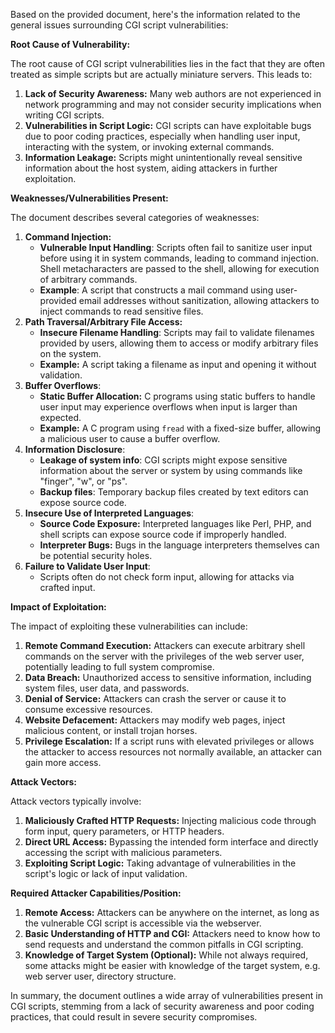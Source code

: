 Based on the provided document, here's the information related to the general issues surrounding CGI script vulnerabilities:

**Root Cause of Vulnerability:**

The root cause of CGI script vulnerabilities lies in the fact that they are often treated as simple scripts but are actually miniature servers. This leads to:

1.  **Lack of Security Awareness:** Many web authors are not experienced in network programming and may not consider security implications when writing CGI scripts.
2.  **Vulnerabilities in Script Logic:** CGI scripts can have exploitable bugs due to poor coding practices, especially when handling user input, interacting with the system, or invoking external commands.
3.  **Information Leakage:** Scripts might unintentionally reveal sensitive information about the host system, aiding attackers in further exploitation.

**Weaknesses/Vulnerabilities Present:**

The document describes several categories of weaknesses:

1.  **Command Injection:**
    *   **Vulnerable Input Handling**: Scripts often fail to sanitize user input before using it in system commands, leading to command injection. Shell metacharacters are passed to the shell, allowing for execution of arbitrary commands.
    *   **Example**: A script that constructs a mail command using user-provided email addresses without sanitization, allowing attackers to inject commands to read sensitive files.
2.  **Path Traversal/Arbitrary File Access:**
    *   **Insecure Filename Handling**: Scripts may fail to validate filenames provided by users, allowing them to access or modify arbitrary files on the system.
    *   **Example:** A script taking a filename as input and opening it without validation.
3.  **Buffer Overflows**:
    *   **Static Buffer Allocation:** C programs using static buffers to handle user input may experience overflows when input is larger than expected.
    *   **Example:** A C program using `fread` with a fixed-size buffer, allowing a malicious user to cause a buffer overflow.
4.  **Information Disclosure**:
    *   **Leakage of system info**: CGI scripts might expose sensitive information about the server or system by using commands like "finger", "w", or "ps".
    *   **Backup files**:  Temporary backup files created by text editors can expose source code.
5.  **Insecure Use of Interpreted Languages**:
    *   **Source Code Exposure:** Interpreted languages like Perl, PHP, and shell scripts can expose source code if improperly handled.
    *   **Interpreter Bugs:** Bugs in the language interpreters themselves can be potential security holes.
6.  **Failure to Validate User Input**:
    *   Scripts often do not check form input, allowing for attacks via crafted input.

**Impact of Exploitation:**

The impact of exploiting these vulnerabilities can include:

1.  **Remote Command Execution:** Attackers can execute arbitrary shell commands on the server with the privileges of the web server user, potentially leading to full system compromise.
2.  **Data Breach:** Unauthorized access to sensitive information, including system files, user data, and passwords.
3.  **Denial of Service:** Attackers can crash the server or cause it to consume excessive resources.
4.  **Website Defacement:**  Attackers may modify web pages, inject malicious content, or install trojan horses.
5.  **Privilege Escalation:** If a script runs with elevated privileges or allows the attacker to access resources not normally available, an attacker can gain more access.

**Attack Vectors:**

Attack vectors typically involve:

1.  **Maliciously Crafted HTTP Requests:** Injecting malicious code through form input, query parameters, or HTTP headers.
2.  **Direct URL Access:** Bypassing the intended form interface and directly accessing the script with malicious parameters.
3.  **Exploiting Script Logic:** Taking advantage of vulnerabilities in the script's logic or lack of input validation.

**Required Attacker Capabilities/Position:**

1.  **Remote Access:** Attackers can be anywhere on the internet, as long as the vulnerable CGI script is accessible via the webserver.
2.  **Basic Understanding of HTTP and CGI:** Attackers need to know how to send requests and understand the common pitfalls in CGI scripting.
3.  **Knowledge of Target System (Optional):** While not always required, some attacks might be easier with knowledge of the target system, e.g. web server user, directory structure.

In summary, the document outlines a wide array of vulnerabilities present in CGI scripts, stemming from a lack of security awareness and poor coding practices, that could result in severe security compromises.